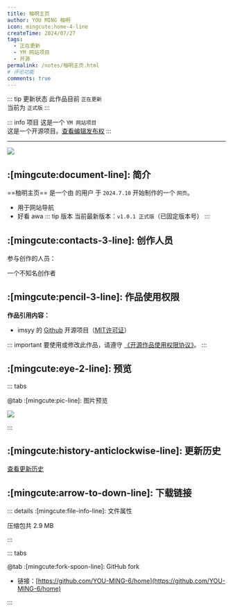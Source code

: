 ```yaml
---
title: 柚明主页
author: YOU MING 柚明
icon: mingcute:home-4-line
createTime: 2024/07/27
tags:
  - 正在更新
  - YM 网站项目
  - 开源
permalink: /notes/柚明主页.html
# 评论功能
comments: true
---
```


::: tip 更新状态
此作品目前 `正在更新`  
当前为 `正式版`
:::

::: info 项目
这是一个 `YM 网站项目`  
这是一个开源项目。[查看编辑发布权](#编辑与发布)
:::

---

![](https://RI.youming.us.kg/home-yl.png)

## :[mingcute:document-line]: 简介

==柚明主页== 是一个由 <Badge text="Youming 工作室" type="tip" /> 的用户 <Badge text="YOU MING 柚明" type="info" /> 于 `2024.7.10` 开始制作的一个 `网页`。

- 用于网站导航
- 好看 awa
::: tip 版本
当前最新版本：`v1.0.1 正式版`（已固定版本号）
:::

## :[mingcute:contacts-3-line]: 创作人员

参与创作的人员：<Badge text="YOU MING 柚明" type="info" />

<LinkCard title="YOU MING 柚明" icon="https://RI.youming.us.kg/ym-ys.png" href="/notes/更多/工作室.html#you-ming-柚明">
    一个不知名创作者
</LinkCard>

## :[mingcute:pencil-3-line]: 作品使用权限

<strong>作品引用内容：</strong>

- imsyy 的 [Github](https://github.com/imsyy/home) 开源项目（[MIT许可证](https://github.com/imsyy/home?tab=MIT-1-ov-file)）

::: important 要使用或修改此作品，请遵守 [《开源作品使用权限协议》](/notes/协议/开源.html)。
:::

## :[mingcute:eye-2-line]: 预览
::: tabs

@tab :[mingcute:pic-line]: 图片预览

![](https://RI.youming.us.kg/home-yl.png)

:::

## :[mingcute:history-anticlockwise-line]: 更新历史

[查看更新历史](/notes/更新历史/柚明主页.html)

## :[mingcute:arrow-to-down-line]: 下载链接

::: details :[mingcute:file-info-line]: 文件属性

<CardGrid>
  <Card title="home.zip" icon="mingcute:file-zip-line">
    压缩包共 2.9 MB
  </Card>
</CardGrid>

:::

::: tabs

@tab :[mingcute:fork-spoon-line]: GitHub fork

- 链接：[https://github.com/YOU-MING-6/home](https://github.com/YOU-MING-6/home)

:::